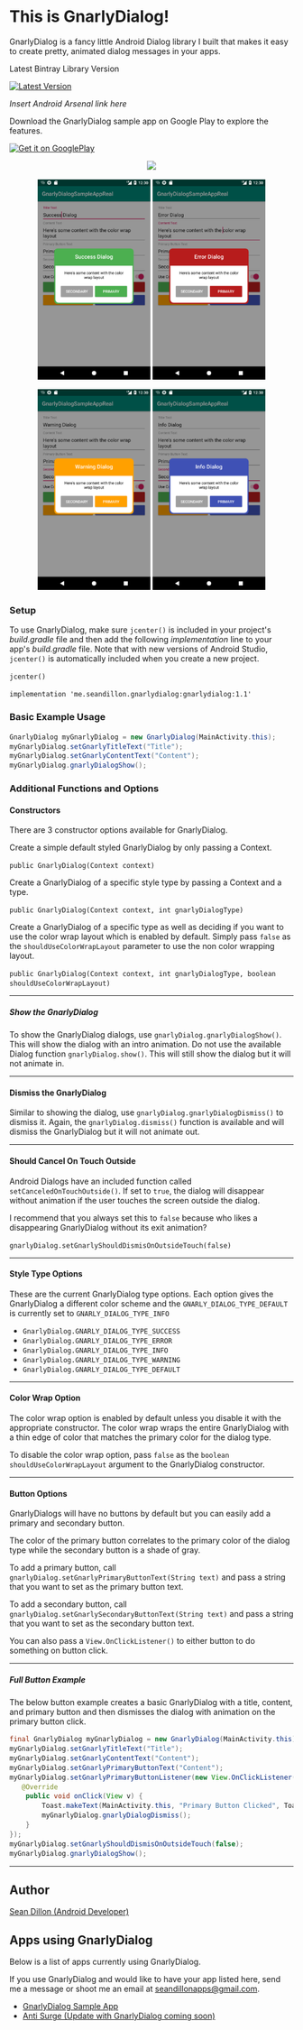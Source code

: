 # This is GnarlyDialog!

GnarlyDialog is a fancy little Android Dialog library I built that makes
it easy to create pretty, animated dialog messages in your apps.

Latest Bintray Library Version

[![Latest Version](https://api.bintray.com/packages/sdillon255/GnarlyDialog/me.seandillon.gnarlydialog/images/download.svg?version=1.1) ](https://bintray.com/sdillon255/GnarlyDialog/me.seandillon.gnarlydialog/1.1/link)

*Insert Android Arsenal link here*

Download the GnarlyDialog sample app on Google Play to explore the features.

<a href="https://play.google.com/store/apps/details?id=me.seandillon.gnarlydialogsampleappreal&pcampaignid=MKT-Other-global-all-co-prtnr-py-PartBadge-Mar2515-1">
	<img border="0" alt="Get it on GooglePlay" src="https://play.google.com/intl/en_us/badges/images/generic/en_badge_web_generic.png" width="161" height="62">
</a>

<p align="center">
  <img src="https://github.com/sdillon1/GnarlyDialogSampleApp/blob/master/ReadmeResources/demo_gif_colorwrap_1.gif?raw=true" width="250" />
</p>

<p align="center">
  <img src="https://github.com/sdillon1/GnarlyDialogSampleApp/blob/master/ReadmeResources/screenshot_success_colorwrap.png?raw=true" width="200" />
  <img src="https://github.com/sdillon1/GnarlyDialogSampleApp/blob/master/ReadmeResources/screenshot_error_colorwrap.png?raw=true" width="200"/>
</p>

<p align="center">
    <img src="https://github.com/sdillon1/GnarlyDialogSampleApp/blob/master/ReadmeResources/screenshot_warning_colorwrap.png?raw=true" width="200" />
    <img src="https://github.com/sdillon1/GnarlyDialogSampleApp/blob/master/ReadmeResources/screenshot_info_colorwrap.png?raw=true" width="200" />
</p>

### Setup ###

To use GnarlyDialog, make sure `jcenter()` is included in your project's *build.gradle* file
and then add the following *implementation* line to your app's *build.gradle* file. Note that with
new versions of Android Studio, `jcenter()` is automatically included when you create a new project.

`jcenter()`

`implementation 'me.seandillon.gnarlydialog:gnarlydialog:1.1'`

### Basic Example Usage ###

```java
GnarlyDialog myGnarlyDialog = new GnarlyDialog(MainActivity.this);
myGnarlyDialog.setGnarlyTitleText("Title");
myGnarlyDialog.setGnarlyContentText("Content");
myGnarlyDialog.gnarlyDialogShow();
```

### Additional Functions and Options ###

#### Constructors ####
There are 3 constructor options available for GnarlyDialog.

Create a simple default styled GnarlyDialog by only passing a Context.

`public GnarlyDialog(Context context)`

Create a GnarlyDialog of a specific style type by passing a Context and a type.

`public GnarlyDialog(Context context, int gnarlyDialogType)`

Create a GnarlyDialog of a specific type as well as deciding if you want to
use the color wrap layout which is enabled by default. Simply pass `false` as the
`shouldUseColorWrapLayout` parameter to use the non color wrapping layout.

`public GnarlyDialog(Context context, int gnarlyDialogType, boolean shouldUseColorWrapLayout)`

<hr>

##### Show the GnarlyDialog #####
To show the GnarlyDialog dialogs, use `gnarlyDialog.gnarlyDialogShow()`.
This will show the dialog with an intro animation. Do not use the available Dialog function
`gnarlyDialog.show()`. This will still show the dialog but it will not animate in.

<hr>

#### Dismiss the GnarlyDialog ####
Similar to showing the dialog, use `gnarlyDialog.gnarlyDialogDismiss()` to dismiss it.
Again, the  `gnarlyDialog.dismiss()` function is available and will dismiss the GnarlyDialog
 but it will not animate out.

<hr>

#### Should Cancel On Touch Outside ####

Android Dialogs have an
included function called `setCanceledOnTouchOutside()`. If set to `true`,
the dialog will disappear without animation if the user touches the
screen outside the dialog.

I recommend that you always set this to `false` because who likes a
disappearing GnarlyDialog without its exit animation?

`gnarlyDialog.setGnarlyShouldDismisOnOutsideTouch(false)`

<hr>

#### Style Type Options ####
These are the current GnarlyDialog type options. Each option gives the GnarlyDialog
a different color scheme and the `GNARLY_DIALOG_TYPE_DEFAULT` is currently set to
`GNARLY_DIALOG_TYPE_INFO`
 - `GnarlyDialog.GNARLY_DIALOG_TYPE_SUCCESS`
 - `GnarlyDialog.GNARLY_DIALOG_TYPE_ERROR`
 - `GnarlyDialog.GNARLY_DIALOG_TYPE_INFO`
 - `GnarlyDialog.GNARLY_DIALOG_TYPE_WARNING`
 - `GnarlyDialog.GNARLY_DIALOG_TYPE_DEFAULT`

<hr>

#### Color Wrap Option ####
The color wrap option is enabled by default unless you disable it with
the appropriate constructor. The color wrap wraps the entire GnarlyDialog
with a thin edge of color that matches the primary color for the
dialog type.

To disable the color wrap option, pass `false` as the `boolean shouldUseColorWrapLayout` argument
to the GnarlyDialog constructor.

<hr>

#### Button Options ####
GnarlyDialogs will have no buttons by default but you can easily add a
primary and secondary button.

The color of the primary button correlates to the primary color of the
dialog type while the secondary button is a shade of gray.

To add a primary button, call `gnarlyDialog.setGnarlyPrimaryButtonText(String text)`
and pass a string that you want to set as the primary button text.

To add a secondary button, call `gnarlyDialog.setGnarlySecondaryButtonText(String text)` and pass
a string that you want to set as the secondary button text.

You can also pass a `View.OnClickListener()` to either button to do something on button click.

<hr>

##### Full Button Example #####
The below button example creates a basic GnarlyDialog with a title,
content, and primary button and then dismisses the dialog with
animation on the primary button click.
```java
final GnarlyDialog myGnarlyDialog = new GnarlyDialog(MainActivity.this);
myGnarlyDialog.setGnarlyTitleText("Title");
myGnarlyDialog.setGnarlyContentText("Content");
myGnarlyDialog.setGnarlyPrimaryButtonText("Content");
myGnarlyDialog.setGnarlyPrimaryButtonListener(new View.OnClickListener() {
   @Override
    public void onClick(View v) {
        Toast.makeText(MainActivity.this, "Primary Button Clicked", Toast.LENGTH_SHORT).show();
        myGnarlyDialog.gnarlyDialogDismiss();
    }
});
myGnarlyDialog.setGnarlyShouldDismisOnOutsideTouch(false);
myGnarlyDialog.gnarlyDialogShow();
```

<hr>

## Author ##
[Sean Dillon (Android Developer)](http://seandillon.me/readme-gnarlydialog  "Sean Dillon (Android Developer)")



## Apps using GnarlyDialog ##
Below is a list of apps currently using GnarlyDialog.

If you use GnarlyDialog and would like to have your app listed here, send me a message
or shoot me an email at seandillonapps@gmail.com.

 - [GnarlyDialog Sample App](https://play.google.com/store/apps/details?id=me.seandillon.gnarlydialogsampleappreal "GnarlyDialog Sample App")
 - [Anti Surge (Update with GnarlyDialog coming soon)](https://play.google.com/store/apps/details?id=me.seandillon.antisurge "Anti Surge")